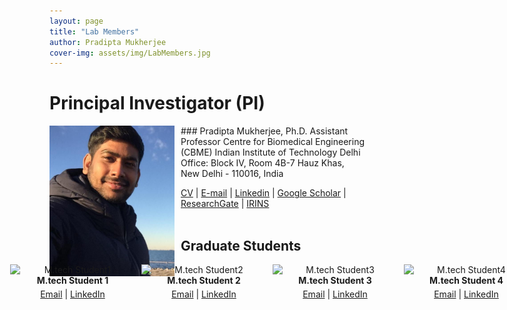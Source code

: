 ```yaml
---
layout: page
title: "Lab Members"
author: Pradipta Mukherjee
cover-img: assets/img/LabMembers.jpg
---
```

# Principal Investigator (PI)

<img style="float: left; margin:0 10px 10px 0" src="/images/Headshot_Mukherjee.jpg" width="200"/>
### Pradipta Mukherjee, Ph.D.   
Assistant Professor   
Centre for Biomedical Engineering (CBME)   
Indian Institute of Technology Delhi   
Office: Block IV, Room 4B-7   
Hauz Khas, New Delhi - 110016, India
  
[CV](/pdf/CV_PradiptaMukherjee.pdf) | [E-mail](mailto:pmukherjee@cbme.iitd.ac.in) |  [Linkedin](https://www.linkedin.com/in/pmukherjee-iitd/) | [Google Scholar](https://scholar.google.co.jp/citations?hl=en&user=MUwLzbEAAAAJ&view_op=list_works) | [ResearchGate](https://www.researchgate.net/profile/Pradipta-Mukherjee) | [IRINS](https://iitd.irins.org/profile/508557)
<br/>
<br/>



<!-- ## PhD Students -->
<!-- <div style="display:flex; justify-content:center; align-items:center;">-->
  <!-- PhD student 1 -->
  <!-- <div style="flex:1; text-align:center; margin-right:10px;">
    <img src="https://via.placeholder.com/200" width="200" alt="PhD Student1" style="display:block; margin:auto;">
    <strong>PhD Student 1</strong>
    <p style="margin-top:5px;"><a href="mailto:PhDStudent1@email.com">Email</a> | <a     href="https://www.linkedin.com/in/PhDStudent1">LinkedIn</a></p>
    </div>-->

  <!-- PhD student 2 -->
  <!--<div style="flex:1; text-align:center; margin-right:10px;">
    <img src="https://via.placeholder.com/200" width="200" alt="PhDStudent2" style="display:block; margin:auto;">
    <strong>PhD Student 2</strong>
    <p style="margin-top:5px;"><a href="mailto:PhDStudent2@email.com">Email</a> | <a href="https://www.linkedin.com/in/PhDStudent2">LinkedIn</a></p>
  </div>-->

  <!-- PhD student 3 -->
  
  <!--<div style="flex:1; text-align:center;margin-right:10px;">
    <img src="https://via.placeholder.com/200" width="200" alt="PhDStudent3" style="display:block; margin:auto;">
    <strong>PhD Student 3</strong>
    <p style="margin-top:5px;"><a href="mailto:PhDStudent3@email.com">Email</a> | <a href="https://www.linkedin.com/in/PhDStudent3">LinkedIn</a></p>
  </div>-->

  <!-- PhD student 4 -->
  <!--<div style="flex:1; text-align:center;margin-right:10px;">
    <img src="https://via.placeholder.com/200" width="200" alt="PhDStudent4" style="display:block; margin:auto;">
    <strong>PhD Student 4</strong>
    <p style="margin-top:5px;"><a href="mailto:PhDStudent4@email.com">Email</a> | <a href="https://www.linkedin.com/in/PhDStudent4">LinkedIn</a></p>
  </div>-->  
</div> 

## Graduate Students

<div style="display:flex; justify-content:center; align-items:center;">
  <!-- Graduate student 1 -->
  <div style="flex:1; text-align:center; margin-right:10px;">
    <img src="https://via.placeholder.com/200" width="200" alt="M.tech Student1" style="display:block; margin:auto;">
    <strong>M.tech Student 1</strong>
    <p style="margin-top:5px;"><a href="mailto:mtechstudent1@email.com">Email</a> | <a href="https://www.linkedin.com/in/mtechstudent1">LinkedIn</a></p>
  </div>

  <!-- Graduate student 2 -->
  <div style="flex:1; text-align:center; margin-right:10px;">
    <img src="https://via.placeholder.com/200" width="200" alt="M.tech Student2" style="display:block; margin:auto;">
    <strong>M.tech Student 2</strong>
    <p style="margin-top:5px;"><a href="mailto:mtechstudent2@email.com">Email</a> | <a href="https://www.linkedin.com/in/mtechstudent2">LinkedIn</a></p>
  </div>

  <!-- Graduate student 3 -->
  <div style="flex:1; text-align:center;margin-right:10px;">
    <img src="https://via.placeholder.com/200" width="200" alt="M.tech Student3" style="display:block; margin:auto;">
    <strong>M.tech Student 3</strong>
    <p style="margin-top:5px;"><a href="mailto:mtechstudent3@email.com">Email</a> | <a href="https://www.linkedin.com/in/mtechstudent3">LinkedIn</a></p>
  </div>

  <!-- Graduate student 4 -->
  <div style="flex:1; text-align:center;margin-right:10px;">
    <img src="https://via.placeholder.com/200" width="200" alt="M.tech Student4" style="display:block; margin:auto;">
    <strong>M.tech Student 4</strong>
    <p style="margin-top:5px;"><a href="mailto:mtechstudent4@email.com">Email</a> | <a href="https://www.linkedin.com/in/mtechstudent4">LinkedIn</a></p>
  </div>
</div>
